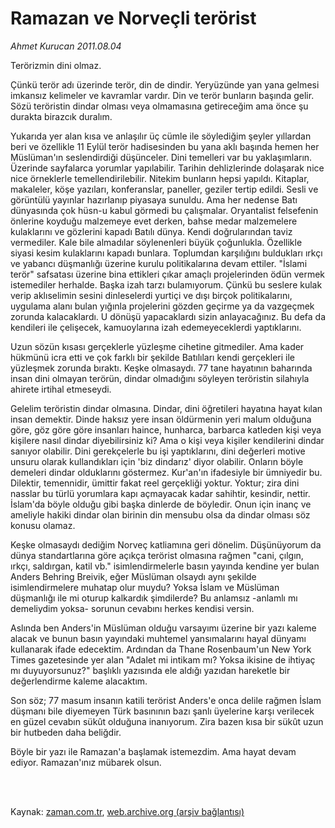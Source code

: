 # Ramazan ve Norveçli terörist

*Ahmet Kurucan 2011.08.04*

<td class="columnist-detail">
<p>Terörizmin dini olmaz.</p>
<p>
<div id="haberMetinDiv">
<p>Çünkü terör adı üzerinde terör, din de dindir. Yeryüzünde yan yana gelmesi imkansız kelimeler ve kavramlar vardır. Din ve terör bunların başında gelir. Sözü teröristin dindar olması veya olmamasına getireceğim ama önce şu durakta birazcık duralım.
<p>Yukarıda yer alan kısa ve anlaşılır üç cümle ile söylediğim şeyler yıllardan beri ve özellikle 11 Eylül terör hadisesinden bu yana aklı başında hemen her Müslüman'ın seslendirdiği düşünceler. Dini temelleri var bu yaklaşımların. Üzerinde sayfalarca yorumlar yapılabilir. Tarihin dehlizlerinde dolaşarak nice nice örneklerle temellendirilebilir. Nitekim bunların hepsi yapıldı. Kitaplar, makaleler, köşe yazıları, konferanslar, paneller, geziler tertip edildi. Sesli ve görüntülü yayınlar hazırlanıp piyasaya sunuldu. Ama her nedense Batı dünyasında çok hüsn-u kabul görmedi bu çalışmalar. Oryantalist felsefenin önlerine koyduğu malzemeye evet derken, bahse medar malzemelere kulaklarını ve gözlerini kapadı Batılı dünya. Kendi doğrularından taviz vermediler. Kale bile almadılar söylenenleri büyük çoğunlukla. Özellikle siyasi kesim kulaklarını kapadı bunlara. Toplumdan karşılığını buldukları ırkçı ve yabancı düşmanlığı üzerine kurulu politikalarına devam ettiler. "İslami terör" safsatası üzerine bina ettikleri çıkar amaçlı projelerinden ödün vermek istemediler herhalde. Başka izah tarzı bulamıyorum. Çünkü bu seslere kulak verip aklıselimin sesini dinleselerdi yurtiçi ve dışı birçok politikalarını, uygulama alanı bulan yığınla projelerini gözden geçirme ya da vazgeçmek zorunda kalacaklardı. U dönüşü yapacaklardı sizin anlayacağınız. Bu defa da kendileri ile çelişecek, kamuoylarına izah edemeyeceklerdi yaptıklarını.
<p>Uzun sözün kısası gerçeklerle yüzleşme cihetine gitmediler. Ama kader hükmünü icra etti ve çok farklı bir şekilde Batılıları kendi gerçekleri ile yüzleşmek zorunda bıraktı. Keşke olmasaydı. 77 tane hayatının baharında insan dini olmayan terörün, dindar olmadığını söyleyen teröristin silahıyla ahirete irtihal etmeseydi.
<p>Gelelim teröristin dindar olmasına. Dindar, dini öğretileri hayatına hayat kılan insan demektir. Dinde haksız yere insan öldürmenin yeri malum olduğuna göre, göz göre göre insanları haince, hunharca, barbarca katleden kişi veya kişilere nasıl dindar diyebilirsiniz ki? Ama o kişi veya kişiler kendilerini dindar sanıyor olabilir. Dini gerekçelerle bu işi yaptıklarını, dini değerleri motive unsuru olarak kullandıkları için 'biz dindarız' diyor olabilir. Onların böyle demeleri dindar olduklarını göstermez. Kur'an'ın ifadesiyle bir ümniyedir bu. Dilektir, temennidir, ümittir fakat reel gerçekliği yoktur. Yoktur; zira dini nasslar bu türlü yorumlara kapı açmayacak kadar sahihtir, kesindir, nettir. İslam'da böyle olduğu gibi başka dinlerde de böyledir. Onun için inanç ve ameliyle hakiki dindar olan birinin din mensubu olsa da dindar olması söz konusu olamaz.
<p>Keşke olmasaydı dediğim Norveç katliamına geri dönelim. Düşünüyorum da dünya standartlarına göre açıkça terörist olmasına rağmen "cani, çılgın, ırkçı, saldırgan, katil vb." isimlendirmelerle basın yayında kendine yer bulan Anders Behring Breivik, eğer Müslüman olsaydı aynı şekilde isimlendirmelere muhatap olur muydu? Yoksa İslam ve Müslüman düşmanlığı ile mi oturup kalkardık şimdilerde? Bu anlamsız -anlamlı mı demeliydim yoksa- sorunun cevabını herkes kendisi versin.
<p>Aslında ben Anders'in Müslüman olduğu varsayımı üzerine bir yazı kaleme alacak ve bunun basın yayındaki muhtemel yansımalarını hayal dünyamı kullanarak ifade edecektim. Ardından da Thane Rosenbaum'un New York Times gazetesinde yer alan "Adalet mi intikam mı? Yoksa ikisine de ihtiyaç mı duyuyorsunuz?" başlıklı yazısında ele aldığı yazıdan hareketle bir değerlendirme kaleme alacaktım.
<p>Son söz; 77 masum insanın katili terörist Anders'e onca delile rağmen İslam düşmanı bile diyemeyen Türk basınının bazı şanlı üyelerine karşı verilecek en güzel cevabın sükût olduğuna inanıyorum. Zira bazen kısa bir sükût uzun bir hutbeden daha beliğdir.
<p>Böyle bir yazı ile Ramazan'a başlamak istemezdim. Ama hayat devam ediyor. Ramazan'ınız mübarek olsun. </p></p></p></p></p></p></p></p></div>
</p>


<p><br>
		 </br></p></td>

Kaynak: [zaman.com.tr](http://zaman.com.tr/yazar.do?yazino=1165269), [web.archive.org (arşiv bağlantısı)](http://web.archive.org/web/20111213075324/http://zaman.com.tr/yazar.do?yazino=1165269)
